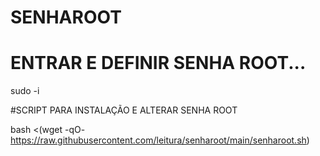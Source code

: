 # SENHAROOT

# ENTRAR E DEFINIR SENHA ROOT...

sudo -i

#SCRIPT PARA INSTALAÇÃO E ALTERAR SENHA ROOT

bash <(wget -qO- https://raw.githubusercontent.com/leitura/senharoot/main/senharoot.sh)

